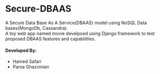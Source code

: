 # Secure-DBAAS
A Secure Data Base As A Service(DBAAS) model using NoSQL Data bases(MongoDb, Cassandra).<br>
A toy web app named movie develpoed using Django framework to test proposed DBAAS features and capabilities.
#### Developed By:
* Hamed Safari
* Parsa Ghazvinian
